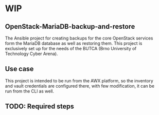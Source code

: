 # WIP
## OpenStack-MariaDB-backup-and-restore
The Ansible project for creating backups for the core OpenStack services form the MariaDB database as well as restoring them. This project is exclusively set up for the needs of the BUTCA (Brno University of Technology Cyber Arena).

## Use case
This project is intended to be run from the AWX platform, so the inventory and vault credentials are configured there, with few modification, it can be run from the CLI as well.

## TODO: Required steps
